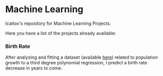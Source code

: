 # Machine Learning
Icaitox's repository for Machine Learning Projects.

Here you have a list of the projects already available:

<h3>Birth Rate</h3>
After analyzing and fitting a dataset (available <a href="https://raw.githubusercontent.com/amankharwal/Birthrate-Analysis/master/births.csv">here</a>) related to population growth to a third degree polynomial regression, I predict a birth rate decrease in years to come.
